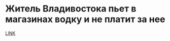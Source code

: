 # Житель Владивостока пьет в магазинах водку и не платит за нее



[LINK](https://varlamov.ru/1970561.html)